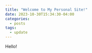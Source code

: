 ```yaml
---
title: "Welcome to My Personal Site!"
date: 2023-10-30T15:34:30-04:00
categories:
  - posts
tags:
  - update
---
```


Hello!
